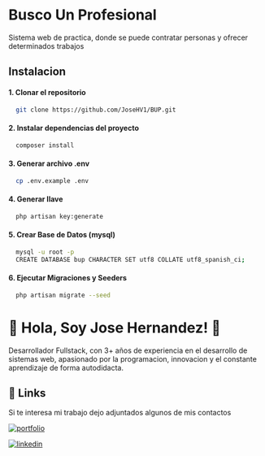 
# Busco Un Profesional

Sistema web de practica, donde se puede contratar personas y ofrecer determinados trabajos


## Instalacion

#### 1. Clonar el repositorio

```bash
  git clone https://github.com/JoseHV1/BUP.git
```

#### 2. Instalar dependencias del proyecto

```bash
  composer install
```

#### 3. Generar archivo .env

```bash
  cp .env.example .env
```

#### 4. Generar llave

```bash
  php artisan key:generate
```

#### 5. Crear Base de Datos (mysql)

```bash
  mysql -u root -p
  CREATE DATABASE bup CHARACTER SET utf8 COLLATE utf8_spanish_ci;
```

#### 6. Ejecutar Migraciones y Seeders

```bash
  php artisan migrate --seed
```

# 🚀 Hola, Soy Jose Hernandez! 👋

Desarrollador Fullstack, con 3+ años de experiencia en el desarrollo de sistemas web, apasionado por la programacion, innovacion y el constante aprendizaje de forma autodidacta.

## 🔗 Links
Si te interesa mi trabajo dejo adjuntados algunos de mis contactos

[![portfolio](https://img.shields.io/badge/my_portfolio-000?style=for-the-badge&logo=ko-fi&logoColor=white)](https://josehv1.github.io/)

[![linkedin](https://img.shields.io/badge/linkedin-0A66C2?style=for-the-badge&logo=linkedin&logoColor=white)](https://www.linkedin.com/in/jose-hernandez01)

